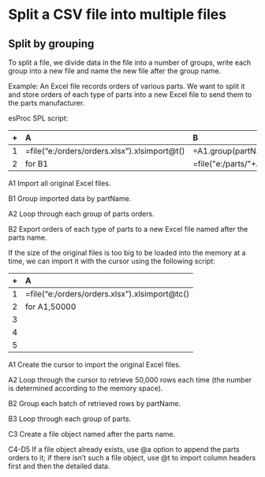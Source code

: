# Split a CSV file into multiple files

## Split by grouping

To split a file, we divide data in the file into a number of groups, write each group into a new file and name the new file after the group name.

Example: An Excel file records orders of various parts. We want to split it and store orders of each type of parts into a new Excel file to send them to the parts manufacturer.

esProc SPL script:

|+|A|B|
|:-|:-|:-|
|1|=file(“e:/orders/orders.xlsx”).xlsimport@t()|=A1.group(partName)|
|2|for B1|=file("e:/parts/"+A2(1).partName+”.xlsx”).xlsexport@t(A2)|

A1 Import all original Excel files.

B1 Group imported data by partName.

A2 Loop through each group of parts orders.

B2 Export orders of each type of parts to a new Excel file named after the parts name.


If the size of the original files is too big to be loaded into the memory at a time, we can import it with the cursor using the following script:

|+|A|
|:-|:-|
|1|=file(“e:/orders/orders.xlsx”).xlsimport@tc()|
|2|for A1,50000|=A2.group(partName)| |
|3| |for B2|=file("e:/parts/"+B3(1).partName+”.xlsx”)| |
|4| | |if C3.exists()|=C3.xlsexport@a(B3)|
|5| | |else|=C3.xlsexport@t(B3)|

A1 Create the cursor to import the original Excel files.

A2 Loop through the cursor to retrieve 50,000 rows each time (the number is determined according to the memory space).

B2 Group each batch of retrieved rows by partName.

B3 Loop through each group of parts.

C3 Create a file object named after the parts name.

C4-D5 If a file object already exists, use @a option to append the parts orders to it; if there isn’t such a file object, use @t to import column headers first and then the detailed data.









